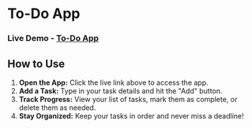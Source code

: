 # To-Do App

### Live Demo - **[To-Do App](https://the-planning-app.netlify.app/)**  

## How to Use
1. **Open the App:** Click the live link above to access the app.
2. **Add a Task:** Type in your task details and hit the "Add" button.
3. **Track Progress:** View your list of tasks, mark them as complete, or delete them as needed.
4. **Stay Organized:** Keep your tasks in order and never miss a deadline!
